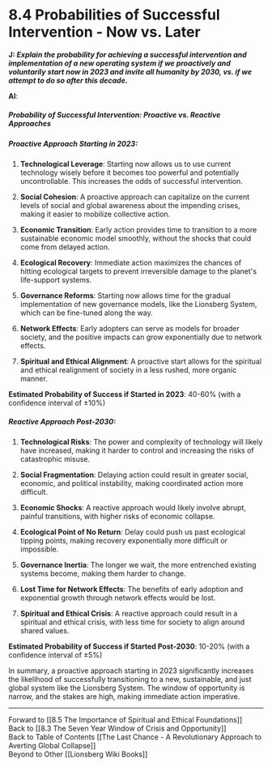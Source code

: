 # 8.4 Probabilities of Successful Intervention - Now vs. Later

**J: *Explain the probability for achieving a successful intervention and implementation of a new operating system if we proactively and voluntarily start now in 2023 and invite all humanity by 2030, vs. if we attempt to do so after this decade.***

**AI**: 
##### Probability of Successful Intervention: Proactive vs. Reactive Approaches

##### Proactive Approach Starting in 2023:

1. **Technological Leverage**: Starting now allows us to use current technology wisely before it becomes too powerful and potentially uncontrollable. This increases the odds of successful intervention.
    
2. **Social Cohesion**: A proactive approach can capitalize on the current levels of social and global awareness about the impending crises, making it easier to mobilize collective action.
    
3. **Economic Transition**: Early action provides time to transition to a more sustainable economic model smoothly, without the shocks that could come from delayed action.
    
4. **Ecological Recovery**: Immediate action maximizes the chances of hitting ecological targets to prevent irreversible damage to the planet's life-support systems.
    
5. **Governance Reforms**: Starting now allows time for the gradual implementation of new governance models, like the Lionsberg System, which can be fine-tuned along the way.
    
6. **Network Effects**: Early adopters can serve as models for broader society, and the positive impacts can grow exponentially due to network effects.
    
7. **Spiritual and Ethical Alignment**: A proactive start allows for the spiritual and ethical realignment of society in a less rushed, more organic manner.
    

**Estimated Probability of Success if Started in 2023**: 40-60% (with a confidence interval of ±10%)

##### Reactive Approach Post-2030:

1. **Technological Risks**: The power and complexity of technology will likely have increased, making it harder to control and increasing the risks of catastrophic misuse.
    
2. **Social Fragmentation**: Delaying action could result in greater social, economic, and political instability, making coordinated action more difficult.
    
3. **Economic Shocks**: A reactive approach would likely involve abrupt, painful transitions, with higher risks of economic collapse.
    
4. **Ecological Point of No Return**: Delay could push us past ecological tipping points, making recovery exponentially more difficult or impossible.
    
5. **Governance Inertia**: The longer we wait, the more entrenched existing systems become, making them harder to change.
    
6. **Lost Time for Network Effects**: The benefits of early adoption and exponential growth through network effects would be lost.
    
7. **Spiritual and Ethical Crisis**: A reactive approach could result in a spiritual and ethical crisis, with less time for society to align around shared values.
    
**Estimated Probability of Success if Started Post-2030**: 10-20% (with a confidence interval of ±5%)

In summary, a proactive approach starting in 2023 significantly increases the likelihood of successfully transitioning to a new, sustainable, and just global system like the Lionsberg System. The window of opportunity is narrow, and the stakes are high, making immediate action imperative.

____

Forward to [[8.5 The Importance of Spiritual and Ethical Foundations]]  
Back to [[8.3 The Seven Year Window of Crisis and Opportunity]]  
Back to Table of Contents [[The Last Chance - A Revolutionary Approach to Averting Global Collapse]]  
Beyond to Other [[Lionsberg Wiki Books]]  

